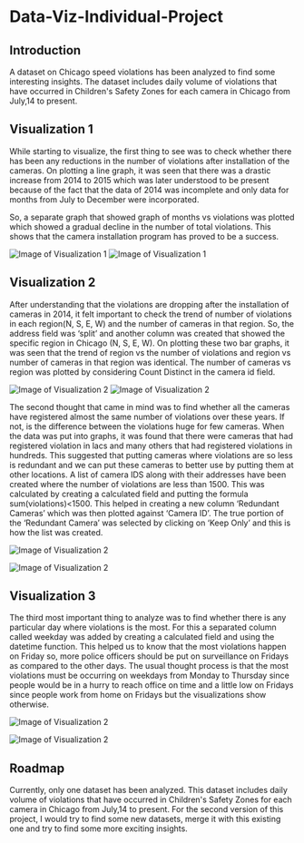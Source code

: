 # Data-Viz-Individual-Project

## Introduction

A dataset on Chicago speed violations has been analyzed to find some interesting insights. The dataset includes daily volume of violations that have occurred in Children's Safety Zones for each camera in Chicago from July,14 to present. 

## Visualization 1
While starting to visualize, the first thing to see was to check whether there has been any reductions in the number of violations after installation of the cameras. On plotting a line graph, it was seen that there was a drastic increase from 2014 to 2015 which was later understood to be present because of the fact that the data of 2014 was incomplete and only data for months from July to December were incorporated. 

So, a separate graph that showed graph of months vs violations was plotted which showed a gradual decline in the number of total violations. This shows that the camera installation program has proved to be a success. 

![Image of Visualization 1](images/YearVsViolations.png)
![Image of Visualization 1](images/MonthVsViolations.png)

## Visualization 2
After understanding that the violations are dropping after the installation of cameras in 2014, it felt important to check the trend of number of violations in each region(N, S, E, W) and the number of cameras in that region. So, the address field was ‘split’ and another column was created that showed the specific region in Chicago (N, S, E, W). On plotting these two bar graphs, it was seen that the trend of region vs the number of violations and region vs number of cameras in that region was identical.  The number of cameras vs region was plotted by considering Count Distinct in the camera id field.

![Image of Visualization 2](images/RegionVsViolations.png)
![Image of Visualization 2](images/RegionVsDistinctCameras.png)

The second thought that came in mind was to find whether all the cameras have registered almost the same number of violations over these years. If not, is the difference between the violations huge for few cameras. When the data was put into graphs, it was found that there were cameras that had registered violation in lacs and many others that had registered violations in hundreds. This suggested that putting cameras where violations are so less is redundant and we can put these cameras to better use by putting them at other locations. A list of camera IDS along with their addresses have been created where the number of violations are less than 1500.  This was calculated by creating a calculated field and putting the formula sum(violations)<1500. This helped in creating a new column ‘Redundant Cameras’ which was then plotted against ‘Camera ID’. The true portion of the ‘Redundant Camera’ was selected by clicking on ‘Keep Only’ and this is how the list was created.

![Image of Visualization 2](images/CamerasVsViolations.png)

![Image of Visualization 2](images/RedundantCameras.png)

## Visualization 3
The third most important thing to analyze was to find whether there is any particular day where violations is the most. For this a separated column called weekday was added by creating a calculated field and using the datetime function. This helped us to know that the most violations happen on Friday so, more police officers should be put on surveillance on Fridays as compared to the other days. The usual thought process is that the most violations must be occurring on weekdays from Monday to Thursday since people would be in a hurry to reach office on time and a little low on Fridays since people work from home on Fridays but the visualizations show otherwise.

![Image of Visualization 2](images/WeekdayVsViolations.png)

![Image of Visualization 2](images/ZipcodeVsFridayViolations.png)


## Roadmap
Currently, only one dataset has been analyzed. This dataset includes daily volume of violations that have occurred in Children's Safety Zones for each camera in Chicago from July,14 to present. For the second version of this project, I would try to find some new datasets, merge it with this existing one and try to find some more exciting insights.
